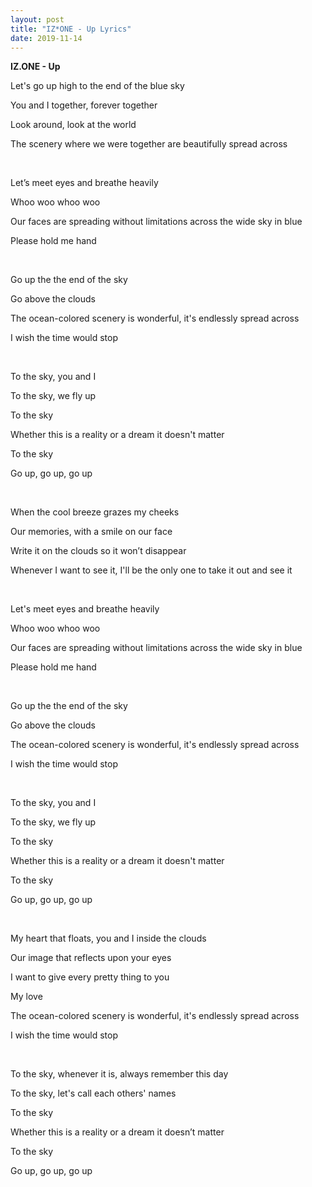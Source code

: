 ```yaml
---
layout: post
title: "IZ*ONE - Up Lyrics"
date: 2019-11-14
---
```


**IZ.ONE - Up**

<p>Let's go up high to the end of the blue sky</p>
<p>You and I together, forever together</p>
<p>Look around, look at the world</p>
<p>The scenery where we were together are beautifully spread across</p>
<br>
<p>Let’s meet eyes and breathe heavily</p>
<p>Whoo woo whoo woo</p>
<p>Our faces are spreading without limitations across the wide sky in blue</p>
<p>Please hold me hand</p>
<br>
<p>Go up the the end of the sky</p>
<p>Go above the clouds</p>
<p>The ocean-colored scenery is wonderful, it's endlessly spread across</p>
<p>I wish the time would stop</p>
<br>
<p>To the sky, you and I</p>
<p>To the sky, we fly up</p>
<p>To the sky</p>
<p>Whether this is a reality or a dream it doesn't matter</p>
<p>To the sky</p>
<p>Go up, go up, go up</p>
<br>
<p>When the cool breeze grazes my cheeks</p>
<p>Our memories, with a smile on our face</p>
<p>Write it on the clouds so it won’t disappear</p>
<p>Whenever I want to see it, I'll be the only one to take it out and see it</p>
<br>
<p>Let's meet eyes and breathe heavily</p>
<p>Whoo woo whoo woo</p>
<p>Our faces are spreading without limitations across the wide sky in blue</p>
<p>Please hold me hand</p>
<br>
<p>Go up the the end of the sky</p>
<p>Go above the clouds</p>
<p>The ocean-colored scenery is wonderful, it's endlessly spread across</p>
<p>I wish the time would stop</p>
<br>
<p>To the sky, you and I</p>
<p>To the sky, we fly up</p>
<p>To the sky</p>
<p>Whether this is a reality or a dream it doesn't matter</p>
<p>To the sky</p>
<p>Go up, go up, go up</p>
<br>
<p>My heart that floats, you and I inside the clouds</p>
<p>Our image that reflects upon your eyes</p>
<p>I want to give every pretty thing to you</p>
<p>My love
<br>
<p>The ocean-colored scenery is wonderful, it's endlessly spread across</p>
<p>I wish the time would stop</p>
<br>
<p>To the sky, whenever it is, always remember this day</p>
<p>To the sky, let's call each others' names</p>
<p>To the sky</p>
<p>Whether this is a reality or a dream it doesn’t matter</p>
<p>To the sky</p>
<p>Go up, go up, go up</p>
